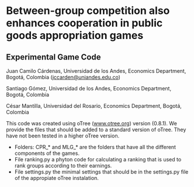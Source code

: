 # Between-group competition also enhances cooperation in public goods appropriation games
## Experimental Game Code

Juan Camilo Cárdenas, Universidad de los Andes, Economics Department, Bogotá, Colombia (jccarden@uniandes.edu.co)

Santiago Gómez, Universidad de los Andes, Economics Department, Bogotá, Colombia

César Mantilla, Universidad del Rosario, Economics Department, Bogotá, Colombia

This code was created using oTree (www.otree.org) version (0.8.1). We provide the files that should be added to a
 standard version of oTree. They have not been tested in a higher oTree version.

  * Folders: CPR_* and MLG_* are the folders that have all the different components of the games.
  * File     ranking.py a phyton code for calculating a ranking that is used to rank groups according to their earnings.
  * File     settings.py the minimal settings that should be in the settings.py file of the appropiate oTree instalation.
